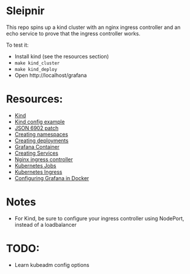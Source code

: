 # Sleipnir

This repo spins up a kind cluster with an nginx ingress controller and an echo service to prove that the ingress controller works.

To test it:
* Install kind (see the resources section)
* `make kind_cluster`
* `make kind_deploy`
* Open http://localhost/grafana

# Resources:
* [Kind](https://kind.sigs.k8s.io/)
* [Kind config example](https://raw.githubusercontent.com/kubernetes-sigs/kind/main/site/content/docs/user/kind-example-config.yaml)
* [JSON 6902 patch](https://www.rfc-editor.org/rfc/rfc6902)
* [Creating namespaces](https://kubernetes.io/docs/tasks/administer-cluster/namespaces/)
* [Creating deployments](https://kubernetes.io/docs/concepts/workloads/controllers/deployment/)
* [Grafana Container](https://hub.docker.com/r/grafana/grafana)
* [Creating Services](https://kubernetes.io/docs/concepts/services-networking/service/)
* [Nginx ingress controller](https://kubernetes.github.io/ingress-nginx/deploy/)
* [Kubernetes Jobs](https://kubernetes.io/docs/concepts/workloads/controllers/job/)
* [Kubernetes Ingress](https://kubernetes.io/docs/concepts/services-networking/ingress/)
* [Configuring Grafana in Docker](https://grafana.com/docs/grafana/latest/setup-grafana/configure-grafana/#override-configuration-with-environment-variables)

# Notes
* For Kind, be sure to configure your ingress controller using NodePort, instead of a loadbalancer

# TODO:
* Learn kubeadm config options